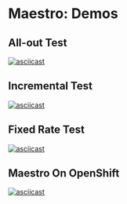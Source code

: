 Maestro: Demos
============

All-out Test
----

[![asciicast](https://asciinema.org/a/208267.png)](https://asciinema.org/a/208267)

Incremental Test
----

[![asciicast](https://asciinema.org/a/208274.png)](https://asciinema.org/a/208274)


Fixed Rate Test
----

[![asciicast](https://asciinema.org/a/208269.png)](https://asciinema.org/a/208269)


Maestro On OpenShift
----

[![asciicast](https://asciinema.org/a/208438.png)](https://asciinema.org/a/208438)




